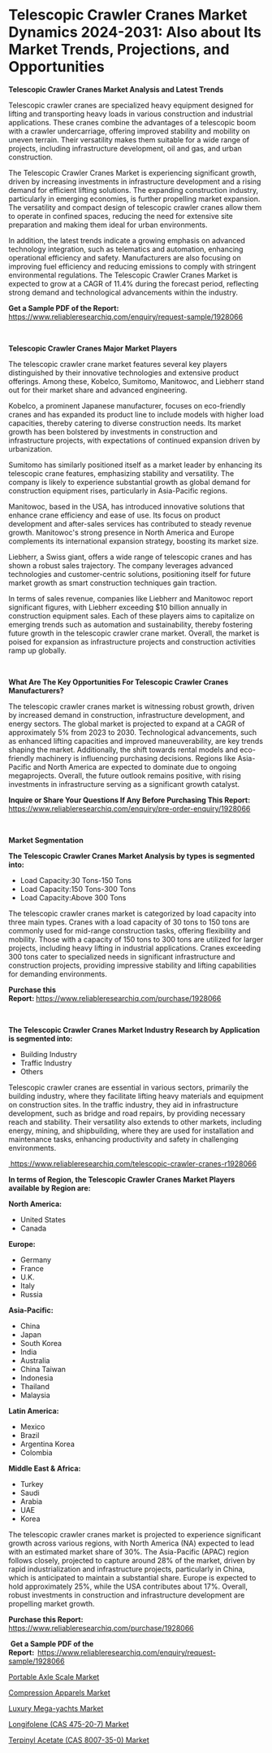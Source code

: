<p><h1>Telescopic Crawler Cranes Market Dynamics 2024-2031: Also about Its Market Trends, Projections, and Opportunities</h1></p><p><strong>Telescopic Crawler Cranes Market Analysis and Latest Trends</strong></p>
<p><p>Telescopic crawler cranes are specialized heavy equipment designed for lifting and transporting heavy loads in various construction and industrial applications. These cranes combine the advantages of a telescopic boom with a crawler undercarriage, offering improved stability and mobility on uneven terrain. Their versatility makes them suitable for a wide range of projects, including infrastructure development, oil and gas, and urban construction.</p><p>The Telescopic Crawler Cranes Market is experiencing significant growth, driven by increasing investments in infrastructure development and a rising demand for efficient lifting solutions. The expanding construction industry, particularly in emerging economies, is further propelling market expansion. The versatility and compact design of telescopic crawler cranes allow them to operate in confined spaces, reducing the need for extensive site preparation and making them ideal for urban environments.</p><p>In addition, the latest trends indicate a growing emphasis on advanced technology integration, such as telematics and automation, enhancing operational efficiency and safety. Manufacturers are also focusing on improving fuel efficiency and reducing emissions to comply with stringent environmental regulations. The Telescopic Crawler Cranes Market is expected to grow at a CAGR of 11.4% during the forecast period, reflecting strong demand and technological advancements within the industry.</p></p>
<p><strong>Get a Sample PDF of the Report:&nbsp;</strong> <a href="https://www.reliableresearchiq.com/enquiry/request-sample/1928066?utm_campaign=1804&utm_medium=2&utm_source=Github&utm_content=ia&utm_term=25102024&utm_id=telescopic-crawler-cranes">https://www.reliableresearchiq.com/enquiry/request-sample/1928066</a></p>
<p>&nbsp;</p>
<p><strong>Telescopic Crawler Cranes Major Market Players</strong></p>
<p><p>The telescopic crawler crane market features several key players distinguished by their innovative technologies and extensive product offerings. Among these, Kobelco, Sumitomo, Manitowoc, and Liebherr stand out for their market share and advanced engineering.</p><p>Kobelco, a prominent Japanese manufacturer, focuses on eco-friendly cranes and has expanded its product line to include models with higher load capacities, thereby catering to diverse construction needs. Its market growth has been bolstered by investments in construction and infrastructure projects, with expectations of continued expansion driven by urbanization.</p><p>Sumitomo has similarly positioned itself as a market leader by enhancing its telescopic crane features, emphasizing stability and versatility. The company is likely to experience substantial growth as global demand for construction equipment rises, particularly in Asia-Pacific regions.</p><p>Manitowoc, based in the USA, has introduced innovative solutions that enhance crane efficiency and ease of use. Its focus on product development and after-sales services has contributed to steady revenue growth. Manitowoc's strong presence in North America and Europe complements its international expansion strategy, boosting its market size.</p><p>Liebherr, a Swiss giant, offers a wide range of telescopic cranes and has shown a robust sales trajectory. The company leverages advanced technologies and customer-centric solutions, positioning itself for future market growth as smart construction techniques gain traction.</p><p>In terms of sales revenue, companies like Liebherr and Manitowoc report significant figures, with Liebherr exceeding $10 billion annually in construction equipment sales. Each of these players aims to capitalize on emerging trends such as automation and sustainability, thereby fostering future growth in the telescopic crawler crane market. Overall, the market is poised for expansion as infrastructure projects and construction activities ramp up globally.</p></p>
<p>&nbsp;</p>
<p><strong>What Are The Key Opportunities For Telescopic Crawler Cranes Manufacturers?</strong></p>
<p><p>The telescopic crawler cranes market is witnessing robust growth, driven by increased demand in construction, infrastructure development, and energy sectors. The global market is projected to expand at a CAGR of approximately 5% from 2023 to 2030. Technological advancements, such as enhanced lifting capacities and improved maneuverability, are key trends shaping the market. Additionally, the shift towards rental models and eco-friendly machinery is influencing purchasing decisions. Regions like Asia-Pacific and North America are expected to dominate due to ongoing megaprojects. Overall, the future outlook remains positive, with rising investments in infrastructure serving as a significant growth catalyst.</p></p>
<p><strong>Inquire or Share Your Questions If Any Before Purchasing This Report:</strong> <a href="https://www.reliableresearchiq.com/enquiry/pre-order-enquiry/1928066?utm_campaign=1804&utm_medium=2&utm_source=Github&utm_content=ia&utm_term=25102024&utm_id=telescopic-crawler-cranes">https://www.reliableresearchiq.com/enquiry/pre-order-enquiry/1928066</a></p>
<p>&nbsp;</p>
<p><strong>Market Segmentation</strong></p>
<p><strong>The Telescopic Crawler Cranes Market Analysis by types is segmented into:</strong></p>
<p><ul><li>Load Capacity:30 Tons-150 Tons</li><li>Load Capacity:150 Tons-300 Tons</li><li>Load Capacity:Above 300 Tons</li></ul></p>
<p><p>The telescopic crawler cranes market is categorized by load capacity into three main types. Cranes with a load capacity of 30 tons to 150 tons are commonly used for mid-range construction tasks, offering flexibility and mobility. Those with a capacity of 150 tons to 300 tons are utilized for larger projects, including heavy lifting in industrial applications. Cranes exceeding 300 tons cater to specialized needs in significant infrastructure and construction projects, providing impressive stability and lifting capabilities for demanding environments.</p></p>
<p><strong>Purchase this Report:&nbsp;</strong><a href="https://www.reliableresearchiq.com/purchase/1928066?utm_campaign=1804&utm_medium=2&utm_source=Github&utm_content=ia&utm_term=25102024&utm_id=telescopic-crawler-cranes">https://www.reliableresearchiq.com/purchase/1928066</a></p>
<p>&nbsp;</p>
<p><strong>The Telescopic Crawler Cranes Market Industry Research by Application is segmented into:</strong></p>
<p><ul><li>Building Industry</li><li>Traffic Industry</li><li>Others</li></ul></p>
<p><p>Telescopic crawler cranes are essential in various sectors, primarily the building industry, where they facilitate lifting heavy materials and equipment on construction sites. In the traffic industry, they aid in infrastructure development, such as bridge and road repairs, by providing necessary reach and stability. Their versatility also extends to other markets, including energy, mining, and shipbuilding, where they are used for installation and maintenance tasks, enhancing productivity and safety in challenging environments.</p></p>
<p><a href="https://www.reliableresearchiq.com/telescopic-crawler-cranes-r1928066?utm_campaign=1804&utm_medium=2&utm_source=Github&utm_content=ia&utm_term=25102024&utm_id=telescopic-crawler-cranes">&nbsp;https://www.reliableresearchiq.com/telescopic-crawler-cranes-r1928066</a></p>
<p><strong>In terms of Region, the Telescopic Crawler Cranes Market Players available by Region are:</strong></p>
<p>
    <p> <strong> North America: </strong>
        <ul>
            <li>United States</li>
            <li>Canada</li>
        </ul>
        </p> 
    <p> <strong> Europe: </strong>
        <ul>
            <li>Germany</li>
            <li>France</li>
            <li>U.K.</li>
            <li>Italy</li>
            <li>Russia</li>
        </ul>
        </p> 
    <p> <strong> Asia-Pacific: </strong>
        <ul>
            <li>China</li>
            <li>Japan</li>
            <li>South Korea</li>
            <li>India</li>
            <li>Australia</li>
            <li>China Taiwan</li>
            <li>Indonesia</li>
            <li>Thailand</li>
            <li>Malaysia</li>
        </ul>
        </p> 
    <p> <strong> Latin America: </strong>
        <ul>
            <li>Mexico</li>
            <li>Brazil</li>
            <li>Argentina Korea</li>
            <li>Colombia</li>
        </ul>
        </p> 
    <p> <strong> Middle East & Africa: </strong>
        <ul>
            <li>Turkey</li>
            <li>Saudi</li>
            <li>Arabia</li>
            <li>UAE</li>
            <li>Korea</li>
        </ul>
    </p>
    </p>
<p><p>The telescopic crawler cranes market is projected to experience significant growth across various regions, with North America (NA) expected to lead with an estimated market share of 30%. The Asia-Pacific (APAC) region follows closely, projected to capture around 28% of the market, driven by rapid industrialization and infrastructure projects, particularly in China, which is anticipated to maintain a substantial share. Europe is expected to hold approximately 25%, while the USA contributes about 17%. Overall, robust investments in construction and infrastructure development are propelling market growth.</p></p>
<p><strong>Purchase this Report: </strong><a href="https://www.reliableresearchiq.com/purchase/1928066?utm_campaign=1804&utm_medium=2&utm_source=Github&utm_content=ia&utm_term=25102024&utm_id=telescopic-crawler-cranes">https://www.reliableresearchiq.com/purchase/1928066</a></p>
<p>&nbsp;<strong>Get a Sample PDF of the Report:&nbsp;&nbsp;</strong><a href="https://www.reliableresearchiq.com/enquiry/request-sample/1928066?utm_campaign=1804&utm_medium=2&utm_source=Github&utm_content=ia&utm_term=25102024&utm_id=telescopic-crawler-cranes">https://www.reliableresearchiq.com/enquiry/request-sample/1928066</a></p>
<p><strong></strong></p>
<p><p><a href="https://github.com/ambertqocronceb/Market-Research-Report-List-1/blob/main/portable-axle-scale-market.md?utm_campaign=1804&utm_medium=2&utm_source=Github&utm_content=ia&utm_term=25102024&utm_id=telescopic-crawler-cranes">Portable Axle Scale Market</a></p><p><a href="https://www.linkedin.com/pulse/compression-apparels-spectrum-usage-patterns-sector-evolution-hxfpf?utm_campaign=1804&utm_medium=2&utm_source=Github&utm_content=ia&utm_term=25102024&utm_id=telescopic-crawler-cranes">Compression Apparels Market</a></p><p><a href="https://www.linkedin.com/pulse/global-luxury-mega-yachts-market-product-types-applications-thyoc?utm_campaign=1804&utm_medium=2&utm_source=Github&utm_content=ia&utm_term=25102024&utm_id=telescopic-crawler-cranes">Luxury Mega-yachts Market</a></p><p><a href="https://www.linkedin.com/pulse/longifolene-cas-475-20-7-market-global-insights-regional-analysis-8xxjc?utm_campaign=1804&utm_medium=2&utm_source=Github&utm_content=ia&utm_term=25102024&utm_id=telescopic-crawler-cranes">Longifolene (CAS 475-20-7) Market</a></p><p><a href="https://www.linkedin.com/pulse/terpinyl-acetate-cas-8007-35-0-market-refracting-trends-dsqpc?utm_campaign=1804&utm_medium=2&utm_source=Github&utm_content=ia&utm_term=25102024&utm_id=telescopic-crawler-cranes">Terpinyl Acetate (CAS 8007-35-0) Market</a></p></p>